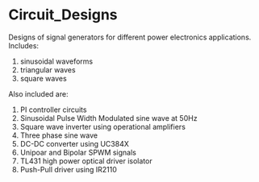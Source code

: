 # Circuit_Designs
Designs of signal generators for different power electronics applications. Includes:
1. sinusoidal waveforms
2. triangular waves
3. square waves

Also included are:
1. PI controller circuits
2. Sinusoidal Pulse Width Modulated sine wave at 50Hz
3. Square wave inverter using operational amplifiers
4. Three phase sine wave
5. DC-DC converter using UC384X
6. Unipoar and Bipolar SPWM signals
7. TL431 high power optical driver isolator
8. Push-Pull driver using IR2110
